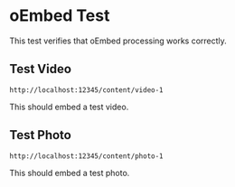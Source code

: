 # oEmbed Test

This test verifies that oEmbed processing works correctly.

## Test Video

```oembed
http://localhost:12345/content/video-1
```

This should embed a test video.

## Test Photo

```oembed
http://localhost:12345/content/photo-1
```

This should embed a test photo. 